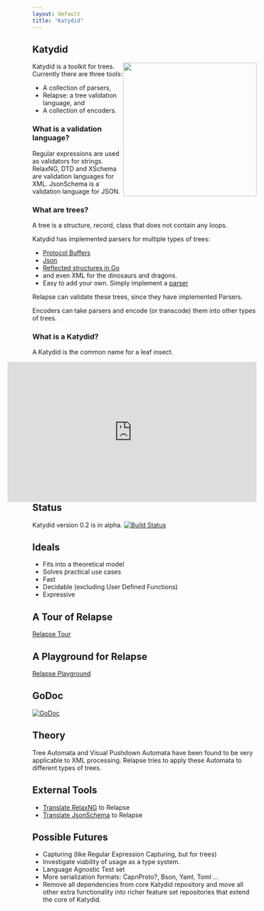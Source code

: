 ```yaml
---
layout: default
title: "Katydid"
---
```


## Katydid

<img src="{{ site.url }}/logo.png" width="300" style="float:right">

Katydid is a toolkit for trees.
Currently there are three tools:

  * A collection of parsers,
  * Relapse: a tree validation language, and
  * A collection of encoders.

### What is a validation language?
Regular expressions are used as validators for strings.
RelaxNG, DTD and XSchema are validation languages for XML.
JsonSchema is a validation language for JSON.

### What are trees?
A tree is a structure, record, class that does not contain any loops.

Katydid has implemented parsers for multiple types of trees:

  * [Protocol Buffers](https://developers.google.com/protocol-buffers/)
  * [Json](http://json.org/)
  * [Reflected structures in Go](http://golang.org/pkg/reflect)
  * and even XML for the dinosaurs and dragons.
  * Easy to add your own. Simply implement a [parser](http://katydid.github.io/dev/parsers)

Relapse can validate these trees, since they have implemented Parsers.

Encoders can take parsers and encode (or transcode) them into other types of trees.

### What is a Katydid?

A Katydid is the common name for a leaf insect.
<iframe width="560" height="315" style="float:right" src="https://www.youtube.com/embed/SvjSP2xYZm8" frameborder="0" allowfullscreen></iframe>

## Status
Katydid version 0.2 is in alpha.
[![Build Status](https://drone.io/github.com/katydid/katydid/status.png)](https://drone.io/github.com/katydid/katydid/latest)

## Ideals

  * Fits into a theoretical model
  * Solves practical use cases
  * Fast
  * Decidable (excluding User Defined Functions)
  * Expressive

## A Tour of Relapse

[Relapse Tour](http://katydid.github.io/tour)

## A Playground for Relapse

[Relapse Playground](http://katydid.github.io/play)

## GoDoc

[![GoDoc](https://godoc.org/github.com/katydid/katydid?status.svg)](https://godoc.org/github.com/katydid/katydid)

## Theory

Tree Automata and Visual Pushdown Automata have been found to be very applicable to XML processing.
Relapse tries to apply these Automata to different types of trees.

## External Tools

  * [Translate RelaxNG](https://github.com/katydid/relaxng) to Relapse
  * [Translate JsonSchema](https://github.com/katydid/jsonschema) to Relapse

## Possible Futures

  * Capturing (like Regular Expression Capturing, but for trees)
  * Investigate viability of usage as a type system.
  * Language Agnostic Test set
  * More serialization formats: CapnProto?, Bson, Yaml, Toml ...
  * Remove all dependencies from core Katydid repository and move all other extra functionality into richer feature set repositories that extend the core of Katydid.
